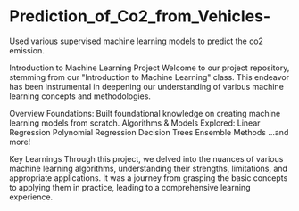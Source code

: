 # Prediction_of_Co2_from_Vehicles-
Used various supervised machine learning models to predict the co2 emission.

Introduction to Machine Learning Project
Welcome to our project repository, stemming from our "Introduction to Machine Learning" class. This endeavor has been instrumental in deepening our understanding of various machine learning concepts and methodologies.


Overview
Foundations: Built foundational knowledge on creating machine learning models from scratch.
Algorithms & Models Explored:
Linear Regression
Polynomial Regression
Decision Trees
Ensemble Methods
...and more!



Key Learnings
Through this project, we delved into the nuances of various machine learning algorithms, understanding their strengths, limitations, and appropriate applications. It was a journey from grasping the basic concepts to applying them in practice, leading to a comprehensive learning experience.
